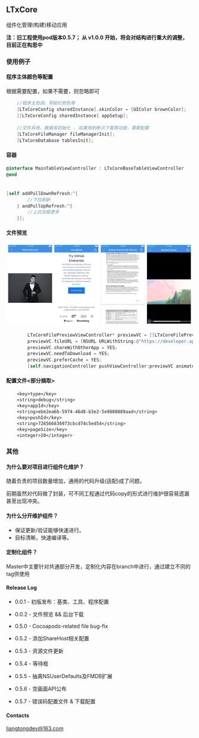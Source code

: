 ## LTxCore

组件化管理(构建)移动应用

**注：旧工程使用pod版本0.5.7； 从 v1.0.0 开始，将会对结构进行重大的调整，目前正在构思中**


### 使用例子

#### 程序主体颜色等配置

根据需要配置，如果不需要，则忽略即可

```Objective-C
    //程序主色调。导航栏颜色等
    [LTxCoreConfig sharedInstance].skinColor = [UIColor brownColor];
    [[LTxCoreConfig sharedInstance] appSetup];

    //文件系统，数据库初始化 - 如果用到断点下载等功能，需要配置
    [LTxCoreFileManager fileManagerInit];
    [LTxCoreDatabase tablesInit];
```

#### 容器

```Objective-C
@interface MainTableViewController : LTxCoreBaseTableViewController
@end


[self addPullDownRefresh:^{
        //下拉刷新
    } andPullUpRefresh:^{
        //上拉加载更多
    }];

```


#### 文件预览

![](https://github.com/liangtongdev/LTxCore/blob/master/screenshots/file_preview.png)

```Objective-C
        LTxCoreFilePreviewViewController* previewVC = [[LTxCoreFilePreviewViewController alloc] init];
        previewVC.fileURL = [NSURL URLWithString:@"https://developer.apple.com/ibeacon/Getting-Started-with-iBeacon.pdf"];
        previewVC.shareWithOtherApp = YES;
        previewVC.needToDownload = YES;
        previewVC.preferCache = YES;
        [self.navigationController pushViewController:previewVC animated:YES];
```





#### 配置文件<部分摘取>

```Info.plist
	<key>type</key>
	<string>debug</string>
	<key>appId</key>
	<string>ebe2ea6b-5974-46d8-b3e2-5e9808889aad</string>
	<key>pushId</key>
	<string>726566836973cbcd74c5ed54</string>
	<key>pageSize</key>
	<integer>20</integer>
```



### 其他

#### 为什么要对项目进行组件化维护？

随着负责的项目数量增加，通用的代码升级(适配)成了问题。

前期虽然对代码做了封装，可不同工程通过代码copy的形式进行维护很容易遗漏甚至出现冲突。



#### 为什么分开维护组件？

+ 保证更新/验证能够快速进行。
+ 目标清晰，快速编译等。




#### 定制化组件？

Master中主要针对共通部分开发，定制化内容在branch中进行，通过建立不同的tag供使用


#### Release Log

+  0.0.1   - 初版发布：基类、工具、程序配置

+  0.0.2   - 文件预览 && 后台下载

+  0.5.0   - Cocoapods-related file bug-fix

+  0.5.2   - 添加ShareHost相关配置

+  0.5.3   - 资源文件更新

+  0.5.4   - 等待框

+  0.5.5   - 抽离NSUserDefaults及FMDB扩展

+  0.5.6   - 空画面API公布

+  0.5.7   - 错误码配置文件 & 下载配置

#### Contacts

liangtongdev@163.com

